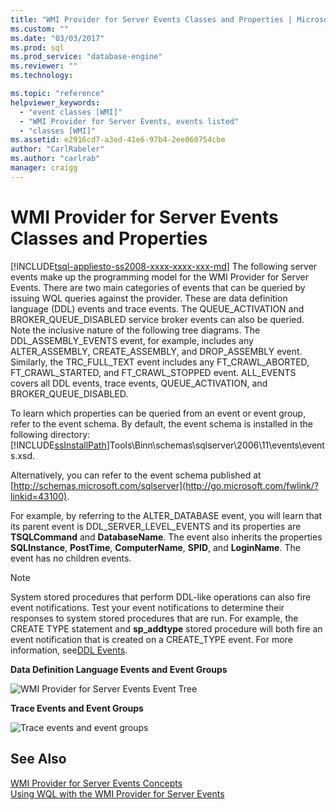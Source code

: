 ```yaml
---
title: "WMI Provider for Server Events Classes and Properties | Microsoft Docs"
ms.custom: ""
ms.date: "03/03/2017"
ms.prod: sql
ms.prod_service: "database-engine"
ms.reviewer: ""
ms.technology: 

ms.topic: "reference"
helpviewer_keywords: 
  - "event classes [WMI]"
  - "WMI Provider for Server Events, events listed"
  - "classes [WMI]"
ms.assetid: e2916cd7-a3ed-41e6-97b4-2ee060754cbe
author: "CarlRabeler"
ms.author: "carlrab"
manager: craigg
---
```

# WMI Provider for Server Events Classes and Properties
[!INCLUDE[tsql-appliesto-ss2008-xxxx-xxxx-xxx-md](../../includes/tsql-appliesto-ss2008-xxxx-xxxx-xxx-md.md)]
  The following server events make up the programming model for the WMI Provider for Server Events. There are two main categories of events that can be queried by issuing WQL queries against the provider. These are data definition language (DDL) events and trace events. The QUEUE_ACTIVATION and BROKER_QUEUE_DISABLED service broker events can also be queried. Note the inclusive nature of the following tree diagrams. The DDL_ASSEMBLY_EVENTS event, for example, includes any ALTER_ASSEMBLY, CREATE_ASSEMBLY, and DROP_ASSEMBLY event. Similarly, the TRC_FULL_TEXT event includes any FT_CRAWL_ABORTED, FT_CRAWL_STARTED, and FT_CRAWL_STOPPED event. ALL_EVENTS covers all DDL events, trace events, QUEUE_ACTIVATION, and BROKER_QUEUE_DISABLED.  
  
 To learn which properties can be queried from an event or event group, refer to the event schema. By default, the event schema is installed in the following directory: [!INCLUDE[ssInstallPath](../../includes/ssinstallpath-md.md)]Tools\Binn\schemas\sqlserver\2006\11\events\events.xsd.  
  
 Alternatively, you can refer to the event schema published at [http://schemas.microsoft.com/sqlserver](http://go.microsoft.com/fwlink/?linkid=43100).  
  
 For example, by referring to the ALTER_DATABASE event, you will learn that its parent event is DDL_SERVER_LEVEL_EVENTS and its properties are **TSQLCommand** and **DatabaseName**. The event also inherits the properties **SQLInstance**, **PostTime**, **ComputerName**, **SPID**, and **LoginName**. The event has no children events.  
  
> [!NOTE]  
>  System stored procedures that perform DDL-like operations can also fire event notifications. Test your event notifications to determine their responses to system stored procedures that are run. For example, the CREATE TYPE statement and **sp_addtype** stored procedure will both fire an event notification that is created on a CREATE_TYPE event. For more information, see[DDL Events](../../relational-databases/triggers/ddl-events.md).  
  
 **Data Definition Language Events and Event Groups**  
  
 ![WMI Provider for Server Events Event Tree](../../relational-databases/wmi-provider-server-events/media/sql-wmi-ddl-events-ktm.gif "WMI Provider for Server Events Event Tree")  
  
 **Trace Events and Event Groups**  
  
 ![Trace events and event groups](../../relational-databases/wmi-provider-server-events/media/sql-wmi-trc-all-events.gif "Trace events and event groups")  
  
## See Also  
 [WMI Provider for Server Events Concepts](../../relational-databases/wmi-provider-server-events/wmi-provider-for-server-events-concepts.md)   
 [Using WQL with the WMI Provider for Server Events](../../relational-databases/wmi-provider-server-events/using-wql-with-the-wmi-provider-for-server-events.md)  
  
  
